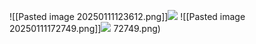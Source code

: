 

![[Pasted image 20250111123612.png]]![](https://github.com/Stehfyn/vault/blob/main/vault/Pasted%20image%2020250111123612.png)
![[Pasted image 20250111172749.png]]![](https://github.com/Stehfyn/vault/blob/main/vault/Pasted%20image%2020250111172749.png)
72749.png)
